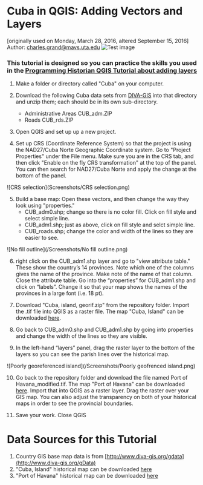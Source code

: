 # Cuba in QGIS: Adding Vectors and Layers
[originally used on Monday, March 28, 2016, altered September 15, 2016]
Author: charles.grand@mavs.uta.edu
![Test image](https://upload.wikimedia.org/wikipedia/commons/thumb/b/bd/Flag_of_Cuba.svg/2000px-Flag_of_Cuba.svg.png)
### This tutorial is designed so you can practice the skills you used in the [Programming Historian QGIS Tutorial about adding layers](http://programminghistorian.org/lessons/qgis-layers "Links to Programming Historian")

1.	Make a folder or directory called "Cuba" on your computer.

2.	Download the following Cuba data sets from [DIVA-GIS](http://www.diva-gis.org/gData) into that directory and unzip them; each should be in its own sub-directory.
    -	Administrative Areas CUB\_adm.ZIP
    -	Roads CUB\_rds.ZIP

3. 	Open QGIS and set up up a new project.

4.	Set up CRS (Coordinate Reference System) so that the project is using the NAD27/Cuba Norte Geographic Coordinate system. Go to "Project Properties" under the File menu. Make sure you are in the CRS tab, and then click "Enable on the fly CRS transformation" at the top of the panel. You can then search for NAD27/Cuba Norte and apply the change at the bottom of the panel.

![CRS selection](Screenshots/CRS selection.png)

5.	Build a base map: Open these vectors, and then change the way they look using "properties."
    - CUB\_adm0.shp; change so there is no color fill. Click on fill style and select simple line.
    - CUB\_adm1.shp; just as above, click on fill style and selct simple line.
    - CUB\_roads.shp; change the color and width of the lines so they are easier to see.

![No fill outline](/Screenshots/No fill outline.png)

6.	right click on the CUB\_adm1.shp layer and go to "view attribute table." These show the country’s 14 provinces. Note which one of the columns gives the name of the province. Make note of the name of that column. Close the attribute table. Go into the “properties” for CUB\_adm1.shp and click on “labels”. Change it so that your map shows the names of the provinces in a large font (i.e. 18 pt).

7. Download "Cuba, island, georif.zip" from the repository folder. Import the .tif file into QGIS as a raster file. The map "Cuba, Island" can be downloaded [here](http://jcb.lunaimaging.com/luna/servlet/detail/JCBMAPS~1~1~6264~115902445:Cuba-en-Iamaica,-soo-als-die-door-K?sort=normalized_date%2Cfile_name%2Csource_author%2Csource_title&qvq=q:cuba;sort:normalized_date%2Cfile_name%2Csource_author%2Csource_title;lc:JCBMAPS~1~1&mi=52&trs=126).

8.	Go back to CUB\_adm0.shp and CUB\_adm1.shp by going into properties and change the width of the lines so they are visible.

9.	In the left-hand “layers” panel, drag the raster layer to the bottom of the layers so you can see the parish lines over the historical map.

![Poorly georeferenced island](/Screenshots/Poorly geofrenced island.png)

10.	Go back to the repository folder and download the file named Port of Havana_modified.tif. The map "Port of Havana" can be downloaded [here](http://jcb.lunaimaging.com/luna/servlet/detail/JCBMAPS~1~1~1089~101600001:Port-de-la-Havane-dans-l-Isle-de-Cu?sort=normalized_date%2Cfile_name%2Csource_author%2Csource_title&qvq=q:havana;sort:normalized_date%2Cfile_name%2Csource_author%2Csource_title;lc:JCBMAPS~1~1&mi=21&trs=32). Import that into QGIS as a raster layer. Drag the raster over your GIS map. You can also adjust the transparency on both of your historical maps in order to see the provincial boundaries.

11.	Save your work. Close QGIS

# Data Sources for this Tutorial
1. Country GIS base map data is from [http://www.diva-gis.org/gdata](http://www.diva-gis.org/gData)
2. "Cuba, Island" historical map can be downloaded [here](http://jcb.lunaimaging.com/luna/servlet/detail/JCBMAPS~1~1~6264~115902445:Cuba-en-Iamaica,-soo-als-die-door-K?sort=normalized_date%2Cfile_name%2Csource_author%2Csource_title&qvq=q:cuba;sort:normalized_date%2Cfile_name%2Csource_author%2Csource_title;lc:JCBMAPS~1~1&mi=52&trs=126)
3. "Port of Havana" historical map can be downloaded [here](http://jcb.lunaimaging.com/luna/servlet/detail/JCBMAPS~1~1~1089~101600001:Port-de-la-Havane-dans-l-Isle-de-Cu?sort=normalized_date%2Cfile_name%2Csource_author%2Csource_title&qvq=q:havana;sort:normalized_date%2Cfile_name%2Csource_author%2Csource_title;lc:JCBMAPS~1~1&mi=21&trs=32)
